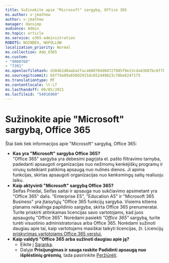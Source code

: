 ```yaml
---
title: Sužinokite apie "Microsoft" sargybą, Office 365
ms.author: v-jmathew
author: v-jmathew
manager: dansimp
audience: Admin
ms.topic: article
ms.service: o365-administration
ROBOTS: NOINDEX, NOFOLLOW
localization_priority: Normal
ms.collection: Adm_O365
ms.custom:
- "9000760"
- "7391"
ms.openlocfilehash: d384b1d0aaba2faca60870dd04727985f9e13cda43687bc6f7bc53da90db4b9e
ms.sourcegitcommit: b5f7da89a650d2915dc652449623c78be6247175
ms.translationtype: MT
ms.contentlocale: lt-LT
ms.lasthandoff: 08/05/2021
ms.locfileid: "54016960"
---
```

# <a name="learn-about-microsoft-defender-for-office-365"></a>Sužinokite apie "Microsoft" sargybą, Office 365

Štai šiek tiek informacijos apie "Microsoft" sargybą, Office 365:

- **Kas yra "Microsoft" sargyba Office 365?**  
    "Office 365" sargyba yra debesimi pagrįsta el. pašto filtravimo tarnyba, padedanti apsaugoti organizacijas nuo nežinomų kenkėjiškų programų ir virusų suteikiant patikimą apsaugą nuo nulinės dienos. Ji apima funkcijas, skirtas apsaugoti organizacijas nuo kenksmingų saitų realiuoju laiku.
- **Kaip aktyvinti "Microsoft" sargybą Office 365?**  
    Seifas Priedai, Seifas saitai ir apsauga nuo sukčiavimo apsimetant yra "Office 365" dalis. "Enterprise E5", "Education A5" ir "Microsoft 365 Business" yra įtaisytųjų "Office 365 funkcijų sargyba. Visiems kitiems planams reikalinga papildinio sargyba, skirta Office 365 prenumeratai. Turite priskirti atitinkamas licencijas savo vartotojams, kad juos apsaugotų "Office 365". Norėdami pasiekti *"Office 365"* sargybą,  turite turėti visuotinio administratoriaus arba Office 365. Norėdami sužinoti daugiau apie tai, kaip vartotojams masiškai taikyti licencijas, žr. Licencijų [priskyrimas vartotojams Office 365 verslui.](https://go.microsoft.com/fwlink/?linkid=2093435)
- **Kaip valdyti "Office 365 arba sužinoti daugiau apie ją?**  
  - Eikite į [Sąranka](https://go.microsoft.com/fwlink/p/?linkid=2075721).  
  - Dalyje **Prisijungimas ir sauga raskite** **Padidinti apsaugą nuo išplėstinių grėsmių**, tada pasirinkite [Peržiūrėti](https://go.microsoft.com/fwlink/?linkid=2109302).
